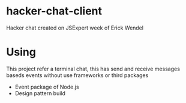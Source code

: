 # hacker-chat-client
Hacker chat created on JSExpert week of Erick Wendel

# Using
This project refer a terminal chat, this has send and receive messages baseds events without use frameworks or third packages
 - Event package of Node.js
 - Design pattern build
